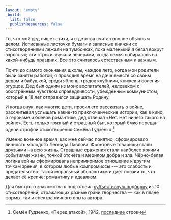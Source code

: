```yaml
---
layout: 'empty'
_build:
  list: false
  publishResources: false
---
```

То, что мой дед пишет стихи, я с детства считал вполне обычным делом. Исписанные листочки бумаги и записные книжки  со стихотворениями лежали на тумбочках, пока маленький я бегал вокруг взрослых; эти строки звучали вечерами, когда семья собиралась на какой-нибудь праздник. Всё это считалось естественным и важным.

Почти до самого окончания школы, каждое лето, когда мои родители были заняты работой, я&nbsp;проводил время на даче вместе со своим дедом и бабушкой, среди яблонь, грядок клубники, книжек и соления огурцов. Дед был одним из моих воспитателей, человеком с обострённым чувством справедливости, убеждённым коммунистом, который в&nbsp;18&nbsp;лет отправился защищать Родину.

И когда внук, как многие дети, просил его рассказать о войне, рассчитывая услышать какие-то приключенческие истории, как в кино, о героизме и боевой романтике, дед отвечал «Нет. Нет ничего такого на войне». Есть только грязный и страшный быт, который ёмко передан одной строфой стихотворения Семёна Гудзенко.[^1]

Именно военное время, как мне сейчас понятно, сформировало личность молодого Леонида Павлова. Фронтовые товарищи стали друзьями на всю жизнь. Страшные сражения стали наиболее яркими событиями жизни, точкой отсчёта и мерилом добра и зла. Чёрно-белая логика войны сформировала непримиримое отношение к другим точкам зрения, в котором любые компромиссы&nbsp;--- это слабость и предательство. Такой моральный абсолютизм и даёт поэзии то, что делает её крепче: романтику и идеализм.

Для быстрого знакомства я подготовил [субъективную подборку](./top10/) из 10 стихотворений, отражающих разные грани творчества — как в плане формы, так и спектра личного опыта автора.

[^1]: Семён Гудзенко, «Перед атакой», 1942, [последние](https://slova.org.ru/gudzenko/pered-atakoj/) строки
